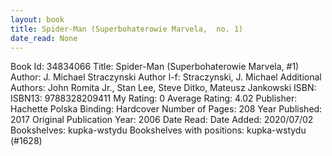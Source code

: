 ```yaml
---
layout: book
title: Spider-Man (Superbohaterowie Marvela,  no. 1)
date_read: None
---
```


Book Id: 34834066
Title: Spider-Man (Superbohaterowie Marvela, #1)
Author: J. Michael Straczynski
Author l-f: Straczynski, J. Michael
Additional Authors: John Romita Jr., Stan Lee, Steve Ditko, Mateusz Jankowski
ISBN: 
ISBN13: 9788328209411
My Rating: 0
Average Rating: 4.02
Publisher: Hachette Polska
Binding: Hardcover
Number of Pages: 208
Year Published: 2017
Original Publication Year: 2006
Date Read: 
Date Added: 2020/07/02
Bookshelves: kupka-wstydu
Bookshelves with positions: kupka-wstydu (#1628)

